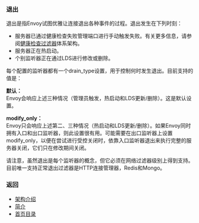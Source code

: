 ### 退出

退出是指Envoy试图优雅让连接退出各种事件的过程。退出发生在下列时刻：

- 服务器已通过健康检查失败管理端口进行手动触发失败。有关更多信息，请参阅[健康检查过滤器](Healthchecking.md)体系架构。
- 服务器正在热启动。
- 个别监听器正在通过LDS进行修改或删除。

每个配置的监听器都有一个drain_type设置，用于控制何时发生退出。目前支持的值是：

**默认：**</br>
Envoy会响应上述三种情况（管理员触发，热启动和LDS更新/删除）。这是默认设置。

**modify_only：**</br>
Envoy只会响应上述第二、三种情况（热启动和LDS更新/删除）。如果Envoy同时拥有入口和出口监听器，则此设置很有用。可能需要在出口监听器上设置modify_only，以便在尝试进行受控关闭时，依靠入口监听器退出来执行完整的服务器关闭，它们只在修改期间关闭。

请注意，虽然退出是每个监听器的概念，但它必须在网络过滤器级别上得到支持。目前唯一支持正常退出过滤器是HTTP连接管理器，Redis和Mongo。


### 返回
- [架构介绍](../Architectureoverview.md)
- [简介](../../Introduction.md)
- [首页目录](../../README.md)
